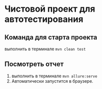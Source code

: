 # Чистовой проект для автотестирования

## Команда для старта проекта

выполнить в терминале `mvn clean test`

## Посмотреть отчет

1. выполнить в терминале `mvn allure:serve `
2. Автоматически запустится в браузере.